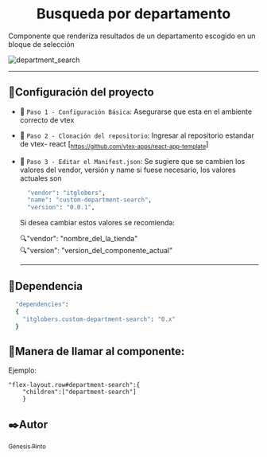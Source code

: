 <h1 align="center"> Busqueda por departamento </h1>

Componente que renderiza resultados de un departamento escogido en un bloque de selección

![department_search](https://user-images.githubusercontent.com/95322919/195915639-033685af-352e-4d18-9c4e-e8108006d4fb.png)

____________
## :hammer:Configuración del proyecto

- :pushpin: `Paso 1 - Configuración Básica`: 
  Asegurarse que esta en el ambiente correcto de vtex

- :pushpin: `Paso 2 - Clonación del repositorio`: 
  Ingresar al repositorio estandar de vtex- react [<sub>https://github.com/vtex-apps/react-app-template</sub>] 
- :pushpin: `Paso 3 - Editar el Manifest.json`: 
  Se sugiere que se cambien los valores del vendor, versión y name si fuese necesario, los valores actuales son
  
  ```ruby
    "vendor": "itglobers",
    "name": "custom-department-search",
    "version": "0.0.1",
  ```
  Si desea cambiar estos valores se recomienda:
  
  :mag:"vendor": "nombre_del_la_tienda"<br>
  :mag:"version": "version_del_componente_actual"
  ________

## :key:Dependencia
```ruby
  "dependencies": 
  {
    "itglobers.custom-department-search": "0.x"
  }
```
## :key:Manera de llamar al componente: 
Ejemplo:
```
"flex-layout.row#department-search":{
    "children":["department-search"]
    }
```

## :black_nib:Autor

 [<sub>Génesis Pinto</sub>](https://github.com/genesispinto) 
